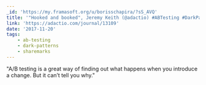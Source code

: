 ```yaml
---
_id: 'https://my.framasoft.org/u/borisschapira/?sS_AVQ'
title: '"Hooked and booked", Jeremy Keith (@adactio) #ABTesting #DarkPattern'
link: 'https://adactio.com/journal/13109'
date: '2017-11-20'
tags:
    - ab-testing
    - dark-patterns
    - sharemarks
---
```


<div class="markdown"><p>&quot;A/B testing is a great way of finding out what happens when you introduce a change. But it can’t tell you why.&quot;
</p></div>
